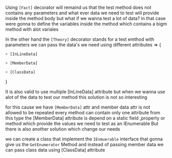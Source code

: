 Using `[Fact]` decorator will remaind us that the test method does not contains any parameters
and what ever data we need to test will provide inside the method body
but what if we wanna test a lot of data?
in that case were gonna to define the variables inside the method which contains a bigm method with alot variales

In the other hand the `[Theory]` decorator stands for a test emthod with parameters
we can pass the data's we need using different attributes =>
{

    ☼ [InLineData]
    
    ☼ [MemberData]

    ☼ [ClassData]
}

It is also valid to use multiple [InLineData] attribute
but when we wanna use alot of the data to test our method this solution is not so interesting

for this cause we have `[MemberData]` attr
    and member data attr is not allowed to be repeated every method can contain only one attribute from this type
the [MemberData] attribute is depend on a static field ,property or method which provide the values we need to test
as an IEnumerable<Any>
But there is also another solution which change our needs

we can create a class that implement the `IEnmuerable` interface that gonna give us the `GetEnumerator` Method
and instead of  passing member data we can pass class data using [ClassData] attribute
